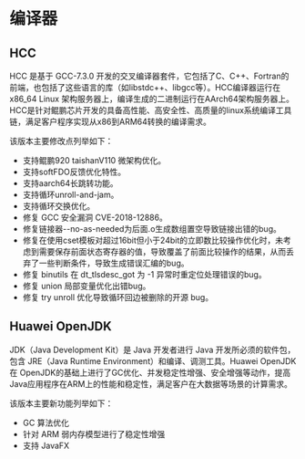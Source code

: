 # 编译器<a name="ZH-CN_TOPIC_0186853090"></a>

## HCC<a name="section814135792710"></a>

HCC 是基于 GCC-7.3.0 开发的交叉编译器套件，它包括了C、C++、Fortran的前端，也包括了这些语言的库（如libstdc++、libgcc等）。HCC编译器运行在 x86\_64 Linux 架构服务器上，编译生成的二进制运行在AArch64架构服务器上。HCC是针对鲲鹏芯片开发的具备高性能、高安全性、高质量的linux系统编译工具链，满足客户程序实现从x86到ARM64转换的编译需求。

该版本主要修改点列举如下：

-   支持鲲鹏920 taishanV110 微架构优化。
-   支持softFDO反馈优化特性。
-   支持aarch64长跳转功能。
-   支持循环unroll-and-jam。
-   支持循环交换优化。
-   修复 GCC 安全漏洞 CVE-2018-12886。
-   修复链接器--no-as-needed为后面.o生成数组置空导致链接出错的bug。
-   修复在使用cset模板对超过16bit但小于24bit的立即数比较操作优化时，未考虑到需要保存前面状态寄存器的值，导致覆盖了前面比较操作的结果，从而丢弃了一些判断条件，导致生成错误汇编的bug。
-   修复 binutils 在 dt\_tlsdesc\_got 为 -1 异常时重定位处理错误的bug。
-   修复 union 局部变量优化出错bug。
-   修复 try unroll 优化导致循环回边被删除的开源 bug。

## Huawei OpenJDK<a name="section2068511112811"></a>

JDK（Java Development Kit）是 Java 开发者进行 Java 开发所必须的软件包，包含 JRE（Java Runtime Environment）和编译、调测工具。Huawei OpenJDK 在 OpenJDK的基础上进行了GC优化、并发稳定性增强、安全增强等动作，提高Java应用程序在ARM上的性能和稳定性，满足客户在大数据等场景的计算需求。

该版本主要新功能列举如下：

-   GC 算法优化
-   针对 ARM 弱内存模型进行了稳定性增强
-   支持 JavaFX

